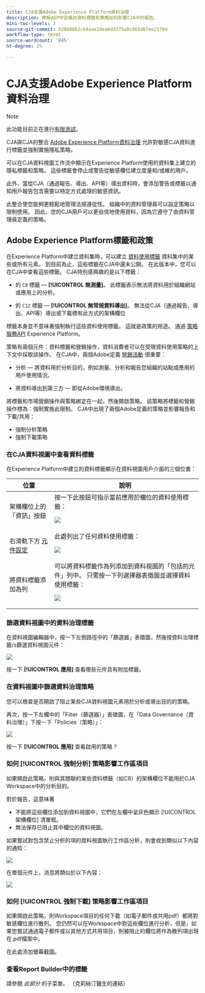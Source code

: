 ```yaml
---
title: CJA支援Adobe Experience Platform資料治理
description: 瞭解AEP中定義的資料標籤和策略如何影響CJA中的報告。
mini-toc-levels: 3
source-git-commit: 82060862c64aae10ea6dd375a8cd65d67ee21704
workflow-type: tm+mt
source-wordcount: '845'
ht-degree: 1%

---
```



# CJA支援Adobe Experience Platform資料治理

>[!NOTE]
>
>此功能目前正在進行[有限測試](/help/release-notes/releases.md)。

CJA與CJA的整合 [Adobe Experience Platform資料治理](https://experienceleague.adobe.com/docs/experience-platform/data-governance/home.html?lang=en) 允許對敏感CJA資料進行標籤並強制實施隱私策略。

可以在CJA資料視圖工作流中顯示在Experience Platform使用的資料集上建立的隱私標籤和策略。 這些標籤會停止或警告從敏感欄位建立度量和/或維的用戶。

此外，當從CJA（通過報告、導出、API等）導出資料時，會添加警告或標籤以通知用戶報告包含需要以特定方式處理的敏感資訊。

此整合使您能夠更輕鬆地管理法規遵從性。 組織中的資料管理員可以設定策略以限制使用。 因此，您的CJA用戶可以更自信地使用資料，因為它遵守了由資料管理員定義的策略。

## Adobe Experience Platform標籤和政策

在Experience Platform中建立資料集時，可以建立 [資料使用標籤](https://experienceleague.adobe.com/docs/experience-platform/data-governance/labels/reference.html?lang=en) 資料集中的某些或所有元素。 到目前為止，這些標籤在CJA中還未公開。 在此版本中，您可以在CJA中查看這些標籤。 CJA特別感興趣的是以下標籤：

* 的 `C8` 標籤 —  **[!UICONTROL 無測量]**。 此標籤表示無法將資料用於組織網站或應用上的分析。

* 的 `C12` 標籤 —  **[!UICONTROL 無常規資料導出]**。 無法從CJA（通過報告、導出、API等）導出或下載標有此方式的架構欄位

標籤本身並不意味著強制執行這些資料使用標籤。 這就是政策的用途。 通過 [策略服務API](https://experienceleague.adobe.com/docs/experience-platform/data-governance/api/overview.html?lang=en) Experience Platform。

策略有兩個元件：資料標籤和營銷操作，資料消費者可以在受限資料使用策略的上下文中採取該操作。 在CJA中，兩個Adobe定義 [營銷活動](https://experienceleague.adobe.com/docs/experience-platform/data-governance/policies/overview.html?lang=en#appendix) 很重要：

* 分析 — 將資料用於分析目的，例如測量、分析和報告您組織的站點或應用的用戶使用情況。

* 將資料導出到第三方 — 即從Adobe環境導出。

將標籤和市場營銷操作與策略綁定在一起，然後開啟策略。 該策略將標籤和營銷操作標為：強制實施此限制。 CJA中出現了兩個Adobe定義的策略並影響報告和下載/共用：

* 強制分析策略
* 強制下載策略


### 在CJA資料視圖中查看資料標籤

在Experience Platform中建立的資料標籤顯示在資料視圖用戶介面的三個位置：

| 位置 | 說明 |
| --- | --- |
| 架構欄位上的「資訊」按鈕 | 按一下此按鈕可指示當前應用於欄位的資料使用標籤：<p>![](assets/data-label-left.png) |
| 右滑軌下方 [元件設定](/help/data-views/component-settings/overview.md) | 此處列出了任何資料使用標籤：<p>![](assets/data-label-right.png) |
| 將資料標籤添加為列 | 可以將資料標籤作為列添加到資料視圖的「包括的元件」列中。 只需按一下列選擇器表徵圖並選擇資料使用標籤：<p>![](assets/data-label-column.png) |

### 篩選資料視圖中的資料治理標籤

在資料視圖編輯器中，按一下左側路徑中的「篩選器」表徵圖，然後按資料治理標籤/s篩選資料視圖元件：

![](assets/filter-labels.png)

按一下 **[!UICONTROL 應用]** 查看哪些元件具有附加標籤。

### 在資料視圖中篩選資料治理策略

您可以檢查是否開啟了阻止某些CJA資料視圖元素用於分析或導出目的的策略。

再次，按一下左欄中的「Filter（篩選器）」表徵圖，在「Data Governance（資料治理）」下按一下「Policies（策略）」：

![](assets/filter-policies.png)

按一下 **[!UICONTROL 應用]** 查看啟用的策略 _?_

### 如何 [!UICONTROL 強制分析] 策略影響工作區項目

如果開啟此策略，則與其關聯的某些資料標籤（如C8）的架構欄位不能用於CJA Workspace中的分析目的。

對於報告，這意味著

* 不能將這些欄位添加到資料視圖中，它們在左欄中呈灰色顯示 [!UICONTROL 架構欄位] 清單框。
* 無法保存已阻止其中欄位的資料視圖。

如果嘗試對包含禁止分析的項的資料視圖執行工作區分析，則會收到類似以下內容的通知：

![](assets/policy-enforce.png)

在單個元件上，消息將類似於以下內容：

![](assets/policy-enforce2.png)

### 如何 [!UICONTROL 強制下載] 策略影響工作區項目

如果開啟此策略，則Workspace項目的任何下載（如電子郵件或共用pdf）都將對敏感欄位進行散列。 您仍然可以在Workspace中對這些欄位進行分析，但是，如果您嘗試通過電子郵件或以其他方式共用項目，則被阻止的欄位將作為散列項出現在.pdf檔案中。

在此處添加螢幕截圖。

### 查看Report Builder中的標籤

請參閱 _此部分_ 的子菜單。 （克莉絲汀醫生的連結）
